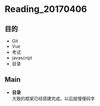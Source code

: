 # Reading_20170406
## 目的  
- Git
- Vue
- 考试
- javascript
- 目录

## Main
- <b>目录</b>  
大致的框架已经搭建完成，以后就慢慢码字
